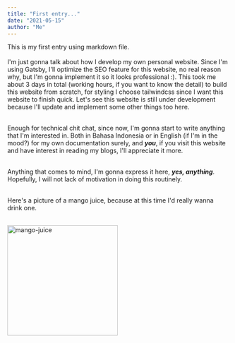 ```yaml
---
title: "First entry..."
date: "2021-05-15"
author: "Me"
---
```


This is my first entry using markdown file.
<br/>
<br/>
I'm just gonna talk about how I develop my own personal website. Since I'm using Gatsby, I'll optimize the SEO feature for this website, no real reason why, but I'm gonna implement it so it looks professional :). This took me about 3 days in total (working hours, if you want to know the detail) to build this website from scratch, for styling I choose tailwindcss since I want this website to finish quick. Let's see this website is still under development because I'll update and implement some other things too here.
<br/>
<br/>

Enough for technical chit chat, since now, I'm gonna start to write anything that I'm interested in. Both in Bahasa Indonesia or in English (if I'm in the mood?) for my own documentation surely, and **_you_**, if you visit this website and have interest in reading my blogs, I'll appreciate it more.
<br/>
<br/>

Anything that comes to mind, I'm gonna express it here, **_yes, anything_**. Hopefully, I will not lack of motivation in doing this routinely.
<br/>
<br/>

Here's a picture of a mango juice, because at this time I'd really wanna drink one.
<br/><br/>

<img src="https://images.unsplash.com/photo-1575159240102-4331f59433ac?ixid=MnwxMjA3fDB8MHxwaG90by1wYWdlfHx8fGVufDB8fHx8&ixlib=rb-1.2.1&auto=format&fit=crop&w=668&q=80" alt="mango-juice" width="250" />
